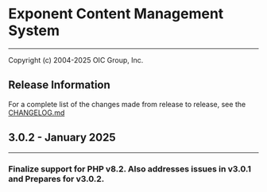 # Exponent Content Management System

----------

Copyright (c) 2004-2025 OIC Group, Inc.

## Release Information

For a complete list of the changes made from release to release, see the [CHANGELOG.md](CHANGELOG.md)

## 3.0.2 - January 2025

----------

### Finalize support for PHP v8.2. Also addresses issues in v3.0.1 and Prepares for v3.0.2.